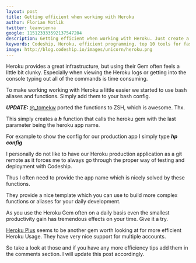 ```yaml
---
layout: post
title: Getting efficient when working with Heroku
author: Florian Motlik
twitter: leanvienna
google: 115123333592137547204
description: Getting efficient when working with Heroku. Just create a ***h*** function that calls the heroku gem with the last parameter being the heroku app name.
keywords: Codeship, Heroku, efficient programming, top 10 tools for faster programming, tips, tricks, heroku tutorial
image: http://blog.codeship.io/images/unicorn/heroku.png
---
```

Heroku provides a great infrastructure, but using their Gem often feels
a little bit clunky. Especially when viewing the Heroku logs or getting
into the console typing out all of the commands is time consuming.

To make working working with Heroku a little easier we started to use
bash aliases and functions. Simply add them to your bash config.

<script src="https://gist.github.com/2769640.js?file=bashrc"></script>

***UPDATE:*** [@_tomekw](https://twitter.com/#!/_tomekw) ported the
functions to ZSH, which is awesome. Thx. 
<script src="https://gist.github.com/2834383.js?file=zshrc"></script>

This simply creates a ***h*** function that calls the heroku gem with
the last parameter being the heroku app name.

For example to show the config for our production app I simply type
***hp config***

I personally do not like to have our Heroku production application as a
git remote as it forces me to always go through the proper way of testing
and deployment with Codeship.

Thus I often need to provide the app name which is nicely solved by
these functions.

They provide a nice template which you can use to build more complex
functions or aliases for your daily development.

As you use the Heroku Gem often on a daily basis even the smallest
productivity gain has tremendous effects on your time. Give it a try.

[Heroku Plus](https://github.com/bkuhlmann/heroku_plus) seems to be
another gem worth looking at for more efficient Heroku Usage. They have
very nice support for multiple accounts.

So take a look at those and if you have any more efficiency tips add
them in the comments section. I will update this post accordingly.
